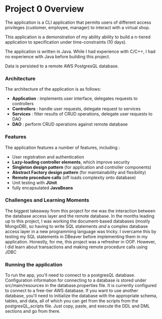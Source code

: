 
# Project 0 Overview 
The application is a CLI application that permits users of different
access privileges (customer, employee, manager) to interact with a
virtual shop. 

This application is a demonstration of my ability ability to build
a n-tiered application to specification under time-constraints (10 days). 

The application is written in Java. While I had experience with C/C++,
I had no experience with Java before building this project. 

Data is persisted to a remote AWS PostgresQL database. 

### Architecture
The architecture of the application is as follows:

- **Application** : implements user interface, delegates requests to controllers
- **Controllers** : handle user requests, delegate request to services
- **Services** : filter results of CRUD operations, delegate user requests to DAO
- **DAO** : perform CRUD operations against remote database 

### Features 
The application features a number of features, including : 
- User registration and authentication
- **Lazy-loading controller elements**, which improve security
- **Singleton design pattern** (for application and controller components)
- **Abstract Factory design pattern** (for maintainability and flexibility)
- **Remote procedure calls** (off loads complexity onto database)
- Unit testing with **JUnit**
- fully encapsulated **JavaBeans**

### Challenges and Learning Moments
The biggest takeaway from this project for me was the interaction between the 
database access layer and the remote database. In the months leading up to this
project, I was working the document-based databases (mostly MongoDB), so having
to write SQL statements *and* a complex database access layer in a new
programming language was tricky. I overcame this by testing my SQL statements in 
DBeaver before implementing them in my application. Honestly, for me, this project 
was a refresher in OOP. However, I did learn about transactions and making remote
procedure calls using JDBC


### Running the application 
To run the app, you'll need to connect to a postgresQL database. Configuration
information for connecting to a database is stored under src/main/resources in 
the database.properties file. It is currently configured to connect to a free-tier
AWS database. If you want to use another database, you'll need to initialize the 
database with the appropriate schema, tables, and data, all of which you can get 
from the scripts from the postgresQL_scripts file. Just copy, paste, and execute the 
DDL and DML sections and go from there. 


